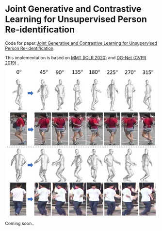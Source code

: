 # Joint Generative and Contrastive Learning for Unsupervised Person Re-identification

Code for paper:[Joint Generative and Contrastive Learning for Unsupervised Person Re-identification]().

This implementation is based on [MMT (ICLR 2020)](https://github.com/yxgeee/MMT) and [DG-Net (CVPR 2019)](https://github.com/NVlabs/DG-Net) .

![demo](figs/supp1.png)


Coming soon..

